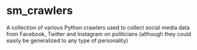 # sm_crawlers
A collection of various Python crawlers used to collect social media data from Facebook, Twitter and Instagram on politicians  (although they could easily be generalized to any type of personality)
